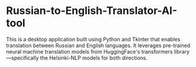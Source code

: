 # Russian-to-English-Translator-AI-tool
This is a desktop application built using Python and Tkinter that enables translation between Russian and English languages. It leverages pre-trained neural machine translation models from HuggingFace's transformers library—specifically the Helsinki-NLP models for both directions.
